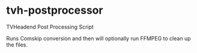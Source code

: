 # tvh-postprocessor
TVHeadend Post Processing Script

Runs Comskip conversion and then will optionally run FFMPEG to clean up the files.